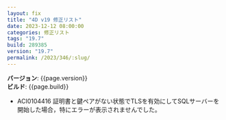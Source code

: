 ```yaml
---
layout: fix
title: "4D v19 修正リスト"
date: 2023-12-12 08:00:00
categories: 修正リスト
tags: "19.7"
build: 289385
version: "19.7"
permalink: /2023/346/:slug/
---
```


**バージョン**: {{page.version}}  
**ビルド**: {{page.build}} 

* ACI0104416 証明書と鍵ペアがない状態でTLSを有効にしてSQLサーバーを開始した場合，特にエラーが表示されませんでした。
